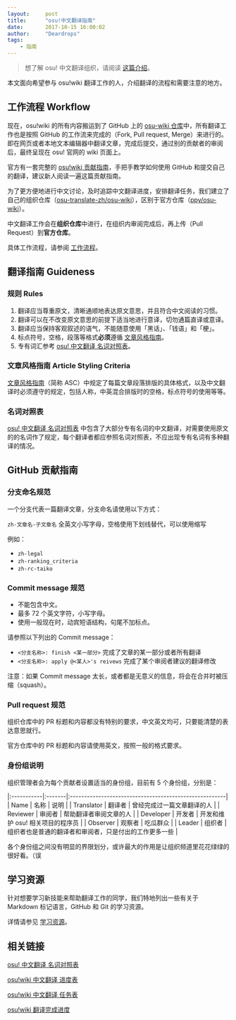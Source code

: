 ```yaml
---
layout:     post
title:      "osu!中文翻译指南"
date:       2017-10-15 16:00:02
author:     "Deardrops"
tags:
    - 指南
---
```


> 想了解 osu! 中文翻译组织，请阅读 [这篇介绍](https://osu-translate-zh.github.io/about.html)。

本文面向希望参与 osu!wiki 翻译工作的人，介绍翻译的流程和需要注意的地方。

## 工作流程 Workflow

现在，osu!wiki 的所有内容搬运到了 GitHub 上的 [osu-wiki 仓库](https://github.com/ppy/osu-wiki)中，所有翻译工作也是按照 GitHub 的工作流来完成的（Fork, Pull request, Merge）来进行的。即在网页或者本地文本编辑器中翻译文章，完成后提交，通过别的贡献者的审阅后，最终呈现在 osu! 官网的 wiki 页面上。

官方有一套完整的 [osu!wiki 贡献指南](https://osu.ppy.sh/help/wiki/osu!wiki_contribution_guide)，手把手教学如何使用 GitHub 和提交自己的翻译，建议新人阅读一遍这篇贡献指南。

为了更方便地进行中文讨论，及时追踪中文翻译进度，安排翻译任务，我们建立了自己的组织仓库（[osu-translate-zh/osu-wiki](https://github.com/osu-translate-zh/osu-wiki)），区别于官方仓库（[ppy/osu-wiki](https://github.com/ppy/osu-wiki)）。

中文翻译工作会在**组织仓库**中进行，在组织内审阅完成后，再上传（Pull Request）到**官方仓库**。

具体工作流程，请参阅 [工作流程](https://osu-translate-zh.github.io/2017/10/15/work-flow)。

## 翻译指南 Guideness

### 规则 Rules

1. 翻译应当尊重原文，清晰通顺地表达原文意思，并且符合中文阅读的习惯。
2. 翻译可以在不改变原文意思的前提下适当地进行意译，切勿通篇直译或意译。
3. 翻译应当保持客观叙述的语气，不能随意使用「黑话」、「钱语」和「梗」。
4. 标点符号，空格，段落等格式**必须**遵循 [文章风格指南](https://osu.ppy.sh/help/wiki/Article_Styling_Criteria?locale=zh)。
5. 专有词汇参考 [osu! 中文翻译 名词对照表](https://docs.google.com/spreadsheets/d/1zhUP0qekKRUWb1Mu-P89mwu_HcPBen5FoGPqD2MkI7k)。

### 文章风格指南 Article Styling Criteria

[文章风格指南](https://osu.ppy.sh/help/wiki/Article_Styling_Criteria?locale=zh)（简称 ASC）中规定了每篇文章段落排版的具体格式，以及中文翻译时必须遵守的规定，包括人称，中英混合排版时的空格，标点符号的使用等等。

### 名词对照表

[osu! 中文翻译 名词对照表](https://docs.google.com/spreadsheets/d/1zhUP0qekKRUWb1Mu-P89mwu_HcPBen5FoGPqD2MkI7k) 中包含了大部分专有名词的中文翻译，对需要使用原文的的名词作了规定，每个翻译者都应参照名词对照表，不应出现专有名词有多种翻译的情况。

## GitHub 贡献指南

### 分支命名规范

一个分支代表一篇翻译文章，分支命名请使用以下方式：

`zh-文章名-子文章名` 全英文小写字母，空格使用下划线替代，可以使用缩写

例如：
- `zh-legal`
- `zh-ranking_criteria`
- `zh-rc-taiko`

### Commit message 规范

- 不能包含中文。
- 最多 72 个英文字符，小写字母。
- 使用一般现在时，动宾短语结构，句尾不加标点。

请参照以下列出的 Commit message：
  - `<分支名称>: finish <某一部分>` 完成了文章的某一部分或者所有翻译
  - `<分支名称>: apply @<某人>'s reivews` 完成了某个审阅者建议的翻译修改

注意：如果 Commit message 太长，或者都是无意义的信息，将会在合并时被压缩（squash）。

### Pull request 规范

组织仓库中的 PR 标题和内容都没有特别的要求，中文英文均可，只要能清楚的表达意思就行。

官方仓库中的 PR 标题和内容请使用英文，按照一般的格式要求。

### 身份组说明

组织管理者会为每个贡献者设置适当的身份组，目前有 5 个身份组，分别是：

|:-----------|:-------|:-------------------------------------------------------|
| Name       | 名称   | 说明                                                   |
| Translator | 翻译者 | 曾经完成过一篇文章翻译的人                             |
| Reviewer   | 审阅者 | 帮助翻译者审阅文章的人                                 |
| Developer  | 开发者 | 开发和维护 osu! 相关项目的程序员                       |
| Observer   | 观察者 | 吃瓜群众                                               |
| Leader     | 组织者 | 组织者也是普通的翻译者和审阅者，只是付出的工作更多一些 |

各个身份组之间没有明显的界限划分，或许最大的作用是让组织频道里花花绿绿的很好看。（误

## 学习资源

针对想要学习新技能来帮助翻译工作的同学，我们特地列出一些有关于 Markdown 标记语言，GitHub 和 Git 的学习资源。

详情请参见 [学习资源](https://osu-translate-zh.github.io/2017/10/15/learning-resources)。

## 相关链接

[osu! 中文翻译 名词对照表](https://docs.google.com/spreadsheets/d/1zhUP0qekKRUWb1Mu-P89mwu_HcPBen5FoGPqD2MkI7k)

[osu!wiki 中文翻译 进度表](https://docs.google.com/spreadsheets/d/1zjXM0BAWA-bYDGcxPUlysO_G3IZcbsQJ9c8fv_7OOeY)

[osu!wiki 中文翻译 任务表](https://github.com/orgs/osu-translate-zh/projects/1)

[osu!wiki 翻译完成进度](https://github.com/osu-translate-zh/osu-wiki/issues/1)
